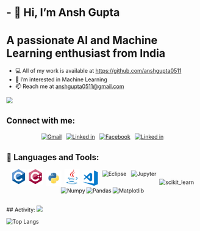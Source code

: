 #            - 👋 Hi, I’m Ansh Gupta
# A passionate AI and Machine Learning enthusiast from India
            
- 💻 All of my work is available at https://github.com/anshgupta0511
- 👀 I’m interested in Machine Learning
- 📫 Reach me at anshgupta0511@gmail.com

![](https://visitor-badge.laobi.icu/badge?page_id=anshgupta0511.anshgupta0511)

## Connect with me:
<p align="center">
<a href="mailto:anshgupta0511@gmail.com"> <img src="https://pbs.twimg.com/media/ElXTrHcXEAACIZE.jpg" alt="Gmail" height="40" style="vertical-align:top; margin:4px"></a>
<a href="https://www.linkedin.com/in/ansh-gupta-0511/" target="_blank"> <img src="https://logoeps.com/wp-content/uploads/2012/03/linkedin-icon-logo-vector.png" alt="Linked in" height="40" style="vertical-align:top; margin:4px"></a>
<a href="https://www.facebook.com/profile.php?id=100007389969442" target="_blank"> <img src="https://upload.wikimedia.org/wikipedia/commons/thumb/0/05/Facebook_Logo_%282019%29.png/1200px-Facebook_Logo_%282019%29.png" alt="Facebook" height="40" style="vertical-align:top; margin:4px"></a>
<a href="https://www.instagram.com/_ansh.gupta/" target="_blank"> <img src="https://cdn2.iconfinder.com/data/icons/social-media-2285/512/1_Instagram_colored_svg_1-512.png" alt="Linked in" height="40" style="vertical-align:top; margin:4px"></a>
</p>

## 🧰 Languages and Tools:
<p align="center">
<img src="https://raw.githubusercontent.com/devicons/devicon/master/icons/c/c-original.svg" alt="c" style="max-width:100%;" width="40" height="40">
<img src="https://raw.githubusercontent.com/devicons/devicon/master/icons/cplusplus/cplusplus-original.svg" alt="cplusplus" style="max-width:100%;" width="40" height="40">
<img src="https://raw.githubusercontent.com/github/explore/80688e429a7d4ef2fca1e82350fe8e3517d3494d/topics/python/python.png" alt="Python" height="40" style="vertical-align:top; margin:4px">
<img src="https://raw.githubusercontent.com/devicons/devicon/master/icons/java/java-original.svg" alt="java" style="max-width:100%;" width="40" height="40">
<img src="https://raw.githubusercontent.com/github/explore/80688e429a7d4ef2fca1e82350fe8e3517d3494d/topics/visual-studio-code/visual-studio-code.png" alt="VS Code" height="40" style="vertical-align:top; margin:4px">
<img src="https://algol.dev/wp-content/uploads/2020/10/logo-eclipse.png" alt="Eclipse" height="40" style="vertical-align:top; margin:4px">
<img src="https://upload.wikimedia.org/wikipedia/commons/thumb/3/38/Jupyter_logo.svg/1200px-Jupyter_logo.svg.png" alt="Jupyter" height="40" style="vertical-align:top; margin:4px">
<img src="https://camo.githubusercontent.com/69ce21304adac467a8251181f98932e1785abd9d718cdd8edc78d1abbf2dcb49/68747470733a2f2f75706c6f61642e77696b696d656469612e6f72672f77696b6970656469612f636f6d6d6f6e732f302f30352f5363696b69745f6c6561726e5f6c6f676f5f736d616c6c2e737667" alt="scikit_learn" data-canonical-src="https://upload.wikimedia.org/wikipedia/commons/0/05/Scikit_learn_logo_small.svg" style="max-width:100%;" width="40" height="40">
<img src="https://miro.medium.com/max/760/1*00pL0zLnfI7y8d5G1aQrHA.jpeg" alt="Numpy" style="max-width:100%;" width="60" height="40">
<img src="https://encrypted-tbn0.gstatic.com/images?q=tbn:ANd9GcRoAPUOAgNtjNcNYsdHuItpjfTAMznVGbpCFQ&usqp=CAU" alt="Pandas" style="max-width:100%;" width="60" height="40">
<img src="https://miro.medium.com/max/805/1*aUSZsGFCMPNYCkQygs4aGQ.jpeg" alt="Matplotlib" style="max-width:100%;" width="60" height="40">
</p>

<br />
## Activity:

<img src='https://github-readme-stats.vercel.app/api?username=anshgupta0511&&show_icons=true&title_color=ffffff&icon_color=bb2acf&text_color=daf7dc&bg_color=151515'>



![Top Langs](https://github-readme-stats.vercel.app/api/top-langs/?username=anshgupta0511&theme=tokyonight)

<!---
anshgupta0511/anshgupta0511 is a ✨ special ✨ repository because its `README.md` (this file) appears on your GitHub profile.
You can click the Preview link to take a look at your changes.
--->
